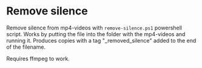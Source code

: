 # Remove silence

Remove silence from mp4-videos with `remove-silence.ps1` powershell script. Works by putting the file into the folder with the mp4-videos and running it. Produces copies with a tag "_removed_silence" added to the end of the filename.

Requires ffmpeg to work.